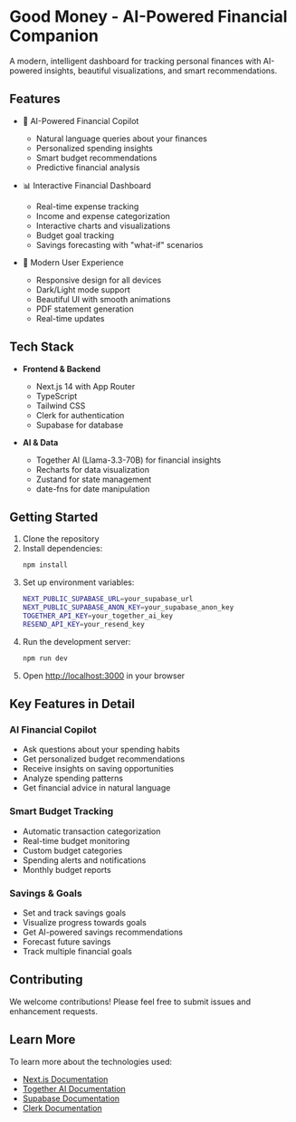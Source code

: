 # Good Money - AI-Powered Financial Companion

A modern, intelligent dashboard for tracking personal finances with AI-powered insights, beautiful visualizations, and smart recommendations.

## Features

- 🤖 AI-Powered Financial Copilot
  - Natural language queries about your finances
  - Personalized spending insights
  - Smart budget recommendations
  - Predictive financial analysis

- 📊 Interactive Financial Dashboard
  - Real-time expense tracking
  - Income and expense categorization
  - Interactive charts and visualizations
  - Budget goal tracking
  - Savings forecasting with "what-if" scenarios

- 📱 Modern User Experience
  - Responsive design for all devices
  - Dark/Light mode support
  - Beautiful UI with smooth animations
  - PDF statement generation
  - Real-time updates

## Tech Stack

- **Frontend & Backend**
  - Next.js 14 with App Router
  - TypeScript
  - Tailwind CSS
  - Clerk for authentication
  - Supabase for database

- **AI & Data**
  - Together AI (Llama-3.3-70B) for financial insights
  - Recharts for data visualization
  - Zustand for state management
  - date-fns for date manipulation

## Getting Started

1. Clone the repository
2. Install dependencies:
   ```bash
   npm install
   ```
3. Set up environment variables:
   ```bash
   NEXT_PUBLIC_SUPABASE_URL=your_supabase_url
   NEXT_PUBLIC_SUPABASE_ANON_KEY=your_supabase_anon_key
   TOGETHER_API_KEY=your_together_ai_key
   RESEND_API_KEY=your_resend_key
   ```
4. Run the development server:
   ```bash
   npm run dev
   ```
5. Open [http://localhost:3000](http://localhost:3000) in your browser

## Key Features in Detail

### AI Financial Copilot
- Ask questions about your spending habits
- Get personalized budget recommendations
- Receive insights on saving opportunities
- Analyze spending patterns
- Get financial advice in natural language

### Smart Budget Tracking
- Automatic transaction categorization
- Real-time budget monitoring
- Custom budget categories
- Spending alerts and notifications
- Monthly budget reports

### Savings & Goals
- Set and track savings goals
- Visualize progress towards goals
- Get AI-powered savings recommendations
- Forecast future savings
- Track multiple financial goals

## Contributing

We welcome contributions! Please feel free to submit issues and enhancement requests.

## Learn More

To learn more about the technologies used:

- [Next.js Documentation](https://nextjs.org/docs)
- [Together AI Documentation](https://docs.together.ai)
- [Supabase Documentation](https://supabase.com/docs)
- [Clerk Documentation](https://clerk.com/docs)

